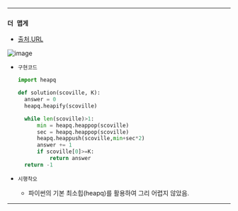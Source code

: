 ---------------------------------------
### `더 맵게` 
  - [출처,URL](https://programmers.co.kr/learn/courses/30/lessons/42626)


![image](https://user-images.githubusercontent.com/15559593/132354145-c376989f-e61a-41a1-9d78-3b6fe6df1101.png)


  - `구현코드`
    ```Python
    import heapq

    def solution(scoville, K):
      answer = 0
      heapq.heapify(scoville)

      while len(scoville)>1:
          min = heapq.heappop(scoville)
          sec = heapq.heappop(scoville)
          heapq.heappush(scoville,min+sec*2)
          answer += 1
          if scoville[0]>=K:
              return answer
      return -1
    ```
    
   - `시행착오`
      - 파이썬의 기본 최소힙(heapq)를 활용하여 그리 어렵지 않았음.


---------------------------------------

